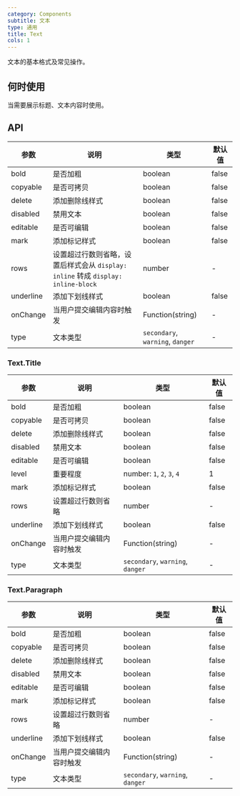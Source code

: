 ```yaml
---
category: Components
subtitle: 文本
type: 通用
title: Text
cols: 1
---
```


文本的基本格式及常见操作。

## 何时使用

当需要展示标题、文本内容时使用。

## API

| 参数 | 说明 | 类型 | 默认值 |
| --- | --- | --- | --- |
| bold | 是否加粗 | boolean | false |
| copyable | 是否可拷贝 | boolean | false |
| delete | 添加删除线样式 | boolean | false |
| disabled | 禁用文本 | boolean | false |
| editable | 是否可编辑 | boolean | false |
| mark | 添加标记样式 | boolean | false |
| rows | 设置超过行数则省略，设置后样式会从 `display: inline` 转成 `display: inline-block` | number | - |
| underline | 添加下划线样式 | boolean | false |
| onChange | 当用户提交编辑内容时触发 | Function(string) | - |
| type | 文本类型 | `secondary`, `warning`, `danger` | - |

### Text.Title

| 参数 | 说明 | 类型 | 默认值 |
| --- | --- | --- | --- |
| bold | 是否加粗 | boolean | false |
| copyable | 是否可拷贝 | boolean | false |
| delete | 添加删除线样式 | boolean | false |
| disabled | 禁用文本 | boolean | false |
| editable | 是否可编辑 | boolean | false |
| level | 重要程度 | number: `1`, `2`, `3`, `4` | 1 |
| mark | 添加标记样式 | boolean | false |
| rows | 设置超过行数则省略 | number | - |
| underline | 添加下划线样式 | boolean | false |
| onChange | 当用户提交编辑内容时触发 | Function(string) | - |
| type | 文本类型 | `secondary`, `warning`, `danger` | - |

### Text.Paragraph

| 参数 | 说明 | 类型 | 默认值 |
| --- | --- | --- | --- |
| bold | 是否加粗 | boolean | false |
| copyable | 是否可拷贝 | boolean | false |
| delete | 添加删除线样式 | boolean | false |
| disabled | 禁用文本 | boolean | false |
| editable | 是否可编辑 | boolean | false |
| mark | 添加标记样式 | boolean | false |
| rows | 设置超过行数则省略 | number | - |
| underline | 添加下划线样式 | boolean | false |
| onChange | 当用户提交编辑内容时触发 | Function(string) | - |
| type | 文本类型 | `secondary`, `warning`, `danger` | - |
